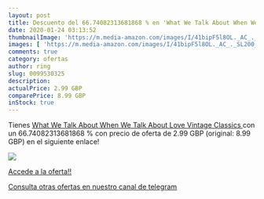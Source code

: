 ```yaml
---
layout: post
title: Descuento del 66.74082313681868 % en 'What We Talk About When We Talk About Lo'
date: 2020-01-24 03:13:52
thumbnailImage: 'https://m.media-amazon.com/images/I/41bipF5l8OL._AC_._SL200_.jpg'
images: [ 'https://m.media-amazon.com/images/I/41bipF5l8OL._AC_._SL200_.jpg' ]
comments: true
category: ofertas
author: ring
slug: 0099530325
description:
actualPrice: 2.99 GBP
comparePrice: 8.99 GBP
inStock: true
---
```


Tienes [What We Talk About When We Talk About Love  Vintage Classics ](https://www.amazon.com/dp/0099530325/?tag=redken08-20) con un 66.74082313681868 % con precio de oferta de 2.99 GBP (original: 8.99 GBP) en el siguiente enlace!

[![](https://m.media-amazon.com/images/I/41bipF5l8OL._AC_._SL200_.jpg)](https://www.amazon.com/dp/0099530325/?tag=redken08-20)

[Accede a la oferta!!](https://www.amazon.com/dp/0099530325/?tag=redken08-20)

[Consulta otras ofertas en nuestro canal de telegram](https://t.me/s/ofertas25)
